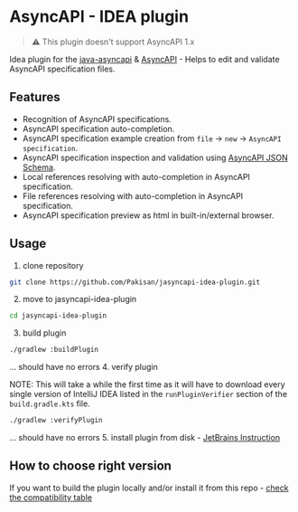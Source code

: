 # AsyncAPI - IDEA plugin

> ⚠️ This plugin doesn't support AsyncAPI 1.x

Idea plugin for the [java-asyncapi](https://github.com/asyncapi/jasyncapi) & [AsyncAPI](https://www.asyncapi.com) - Helps to edit and validate AsyncAPI specification files.

## Features
- Recognition of AsyncAPI specifications.
- AsyncAPI specification auto-completion.
- AsyncAPI specification example creation from `file` -> `new` -> `AsyncAPI specification`.
- AsyncAPI specification inspection and validation using [AsyncAPI JSON Schema](https://github.com/asyncapi/spec-json-schemas).
- Local references resolving with auto-completion in AsyncAPI specification.
- File references resolving with auto-completion in AsyncAPI specification.
- AsyncAPI specification preview as html in built-in/external browser.

## Usage
1. clone repository
```sh
git clone https://github.com/Pakisan/jasyncapi-idea-plugin.git
```
2. move to jasyncapi-idea-plugin
```sh
cd jasyncapi-idea-plugin
```
3. build plugin
```sh
./gradlew :buildPlugin
```
... should have no errors
4. verify plugin

NOTE: This will take a while the first time as it will have to download every single version of IntelliJ IDEA listed in the `runPluginVerifier` section of the `build.gradle.kts` file. 
```sh
./gradlew :verifyPlugin
```
... should have no errors
5. install plugin from disk - [JetBrains Instruction](https://www.jetbrains.com/help/idea/managing-plugins.html#install_plugin_from_disk)
## How to choose right version
If you want to build the plugin locally and/or install it from this repo - [check the compatibility table](./COMPATIBILITY.md)